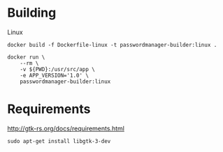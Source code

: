 # Building

Linux
```
docker build -f Dockerfile-linux -t passwordmanager-builder:linux .

docker run \
    --rm \
    -v ${PWD}:/usr/src/app \
    -e APP_VERSION='1.0' \
    passwordmanager-builder:linux
```


# Requirements
http://gtk-rs.org/docs/requirements.html

```
sudo apt-get install libgtk-3-dev
```